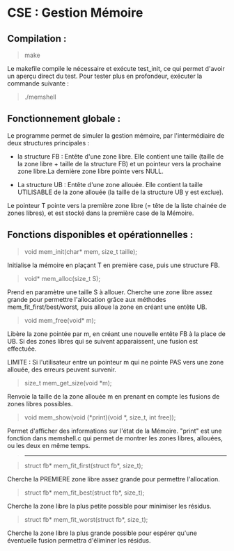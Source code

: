 # CSE : Gestion Mémoire

## Compilation :

> make

Le makefile compile le nécessaire et exécute test_init, ce qui permet d'avoir un aperçu direct du test. Pour tester plus en profondeur, exécuter la commande suivante :

> ./memshell

## Fonctionnement globale :

Le programme permet de simuler la gestion mémoire, par l'intermédiaire de deux structures principales :

- la structure FB : Entête d'une zone libre. Elle contient une taille (taille de la zone libre + taille de la structure FB) et un pointeur vers la prochaine zone libre.La dernière zone libre pointe vers NULL.

- La structure UB : Entête d'une zone allouée. Elle contient la taille UTILISABLE de la zone allouée (la taille de la structure UB y est exclue).

Le pointeur T pointe vers la première zone libre (= tête de la liste chainée de zones libres), et est stocké dans la première case de la Mémoire. 

## Fonctions disponibles et opérationnelles :

> void mem_init(char* mem, size_t taille);

Initialise la mémoire en plaçant T en première case, puis une structure FB. 

> void* mem_alloc(size_t S);

Prend en paramètre une taille S à allouer. Cherche une zone libre assez grande pour permettre l'allocation grâce aux méthodes mem_fit_first/best/worst, puis alloue la zone en créant une entête UB.

> void mem_free(void* m);

Libère la zone pointée par m, en créant une nouvelle entête FB à la place de UB. Si des zones libres qui se suivent apparaissent, une fusion est effectuée.

LIMITE : Si l'utilisateur entre un pointeur m qui ne pointe PAS vers une zone allouée, des erreurs peuvent survenir. 
 
> size_t mem_get_size(void *m);

Renvoie la taille de la zone allouée m en prenant en compte les fusions de zones libres possibles.

> void mem_show(void (*print)(void *, size_t, int free));

Permet d'afficher des informations sur l'état de la Mémoire. "print" est une fonction dans memshell.c qui permet de montrer les zones libres, allouées, ou les deux en même temps. 

> -----------------------------------------------------

> struct fb* mem_fit_first(struct fb*, size_t);

Cherche la PREMIERE zone libre assez grande pour permettre l'allocation.

> struct fb* mem_fit_best(struct fb*, size_t);

Cherche la zone libre la plus petite possible pour minimiser les résidus.

> struct fb* mem_fit_worst(struct fb*, size_t);

Cherche la zone libre la plus grande possible pour espérer qu'une éventuelle fusion permettra d'éliminer les résidus.


